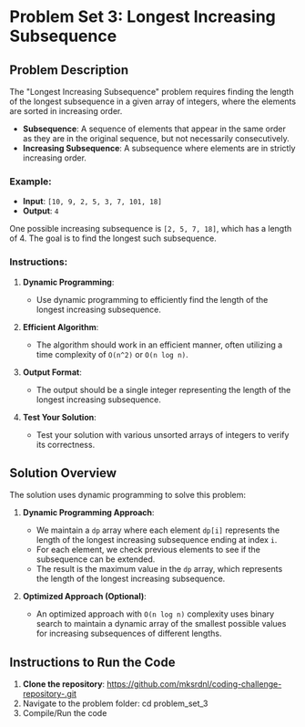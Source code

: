 # Problem Set 3: Longest Increasing Subsequence

## Problem Description
The "Longest Increasing Subsequence" problem requires finding the length of the longest subsequence in a given array of integers, where the elements are sorted in increasing order.

- **Subsequence**: A sequence of elements that appear in the same order as they are in the original sequence, but not necessarily consecutively.
- **Increasing Subsequence**: A subsequence where elements are in strictly increasing order.

### Example:
- **Input**: `[10, 9, 2, 5, 3, 7, 101, 18]`
- **Output**: `4`

One possible increasing subsequence is `[2, 5, 7, 18]`, which has a length of 4. The goal is to find the longest such subsequence.

### Instructions:
1. **Dynamic Programming**:
   - Use dynamic programming to efficiently find the length of the longest increasing subsequence.

2. **Efficient Algorithm**:
   - The algorithm should work in an efficient manner, often utilizing a time complexity of `O(n^2)` or `O(n log n)`.

3. **Output Format**:
   - The output should be a single integer representing the length of the longest increasing subsequence.

4. **Test Your Solution**:
   - Test your solution with various unsorted arrays of integers to verify its correctness.

## Solution Overview
The solution uses dynamic programming to solve this problem:
1. **Dynamic Programming Approach**:
   - We maintain a `dp` array where each element `dp[i]` represents the length of the longest increasing subsequence ending at index `i`.
   - For each element, we check previous elements to see if the subsequence can be extended.
   - The result is the maximum value in the `dp` array, which represents the length of the longest increasing subsequence.

2. **Optimized Approach (Optional)**:
   - An optimized approach with `O(n log n)` complexity uses binary search to maintain a dynamic array of the smallest possible values for increasing subsequences of different lengths.

## Instructions to Run the Code
1. **Clone the repository**:
https://github.com/mksrdnl/coding-challenge-repository-.git
2. Navigate to the problem folder: cd problem_set_3
3. Compile/Run the code

